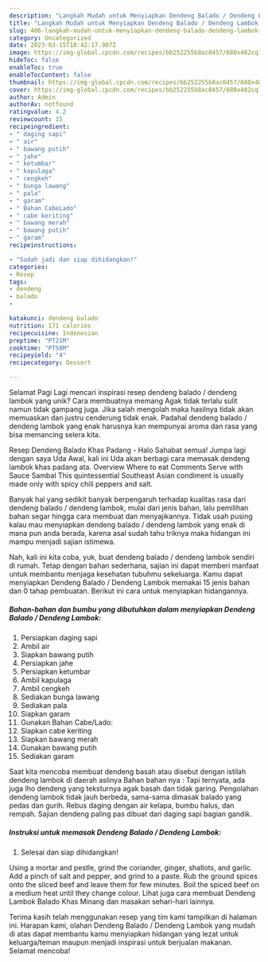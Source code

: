 ```yaml
---
description: "Langkah Mudah untuk Menyiapkan Dendeng Balado / Dendeng Lambok yang Enak"
title: "Langkah Mudah untuk Menyiapkan Dendeng Balado / Dendeng Lambok yang Enak"
slug: 406-langkah-mudah-untuk-menyiapkan-dendeng-balado-dendeng-lambok-yang-enak
category: Uncategorized
date: 2023-03-15T18:42:17.907Z
image: https://img-global.cpcdn.com/recipes/bb252255b8ac0457/680x482cq70/dendeng-balado-dendeng-lambok-foto-resep-utama.jpg
hideToc: false
enableToc: true
enableTocContent: false
thumbnail: https://img-global.cpcdn.com/recipes/bb252255b8ac0457/680x482cq70/dendeng-balado-dendeng-lambok-foto-resep-utama.jpg
cover: https://img-global.cpcdn.com/recipes/bb252255b8ac0457/680x482cq70/dendeng-balado-dendeng-lambok-foto-resep-utama.jpg
author: Admin
authorAv: notfound
ratingvalue: 4.2
reviewcount: 15
recipeingredient:
- " daging sapi"
- " air"
- " bawang putih"
- " jahe"
- " ketumbar"
- " kapulaga"
- " cengkeh"
- " bunga lawang"
- " pala"
- " garam"
- " Bahan CabeLado"
- " cabe keriting"
- " bawang merah"
- " bawang putih"
- " garam"
recipeinstructions:

- "Sudah jadi dan siap dihidangkan!"
categories:
- Resep
tags:
- dendeng
- balado
- 

katakunci: dendeng balado  
nutrition: 171 calories
recipecuisine: Indonesian
preptime: "PT21M"
cooktime: "PT58M"
recipeyield: "4"
recipecategory: Dessert

---
```



Selamat Pagi Lagi mencari inspirasi resep dendeng balado / dendeng lambok yang unik? Cara membuatnya memang Agak tidak terlalu sulit namun tidak gampang juga. Jika salah mengolah maka hasilnya tidak akan memuaskan dan justru cenderung tidak enak. Padahal dendeng balado / dendeng lambok yang enak harusnya kan mempunyai aroma dan rasa yang bisa memancing selera kita.


Resep Dendeng Balado Khas Padang - Halo Sahabat semua! Jumpa lagi dengan saya Uda Awal, kali ini Uda akan berbagi cara memasak dendeng lambok khas padang ata. Overview Where to eat Comments Serve with Sauce Sambal This quintessential Southeast Asian condiment is usually made only with spicy chili peppers and salt.

Banyak hal yang sedikit banyak berpengaruh terhadap kualitas rasa dari dendeng balado / dendeng lambok, mulai dari jenis bahan, lalu pemilihan bahan segar hingga cara membuat dan menyajikannya. Tidak usah pusing kalau mau menyiapkan dendeng balado / dendeng lambok yang enak di mana pun anda berada, karena asal sudah tahu triknya maka hidangan ini mampu menjadi sajian istimewa.


Nah, kali ini kita coba, yuk, buat dendeng balado / dendeng lambok sendiri di rumah. Tetap dengan bahan sederhana, sajian ini dapat memberi manfaat untuk membantu menjaga kesehatan tubuhmu sekeluarga. Kamu dapat menyiapkan Dendeng Balado / Dendeng Lambok memakai 15 jenis bahan dan 0 tahap pembuatan. Berikut ini cara untuk menyiapkan hidangannya.

<!--inarticleads1-->

##### Bahan-bahan dan bumbu yang dibutuhkan dalam menyiapkan Dendeng Balado / Dendeng Lambok:

1. Persiapkan  daging sapi
1. Ambil  air
1. Siapkan  bawang putih
1. Persiapkan  jahe
1. Persiapkan  ketumbar
1. Ambil  kapulaga
1. Ambil  cengkeh
1. Sediakan  bunga lawang
1. Sediakan  pala
1. Siapkan  garam
1. Gunakan  Bahan Cabe/Lado:
1. Siapkan  cabe keriting
1. Siapkan  bawang merah
1. Gunakan  bawang putih
1. Sediakan  garam


Saat kita mencoba membuat dendeng basah atau disebut dengan istilah dendeng lambok di daerah aslinya Bahan bahan nya : Tapi ternyata, ada juga lho dendeng yang teksturnya agak basah dan tidak garing. Pengolahan dendeng lambok tidak jauh berbeda, sama-sama dimasak balado yang pedas dan gurih. Rebus daging dengan air kelapa, bumbu halus, dan rempah. Sajian dendeng paling pas dibuat dari daging sapi bagian gandik. 

<!--inarticleads2-->

##### Instruksi untuk memasak Dendeng Balado / Dendeng Lambok:


1. Selesai dan siap dihidangkan!

Using a mortar and pestle, grind the coriander, ginger, shallots, and garlic. Add a pinch of salt and pepper, and grind to a paste. Rub the ground spices onto the sliced beef and leave them for few minutes. Boil the spiced beef on a medium heat until they change colour. Lihat juga cara membuat Dendeng Lambok Balado Khas Minang dan masakan sehari-hari lainnya. 

Terima kasih telah menggunakan resep yang tim kami tampilkan di halaman ini. Harapan kami, olahan Dendeng Balado / Dendeng Lambok yang mudah di atas dapat membantu kamu menyiapkan hidangan yang lezat untuk keluarga/teman maupun menjadi inspirasi untuk berjualan makanan. Selamat mencoba!
